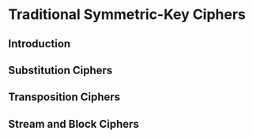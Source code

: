 # Traditional Symmetric-Key Ciphers

## Introduction
## Substitution Ciphers
## Transposition Ciphers
## Stream and Block Ciphers
